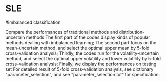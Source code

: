 # SLE
#imbalanced classification

Compare the performances of traditional methods and distribution-uncertain methods
The first part of the codes display kinds of popular methods dealing with 
imbalanced learning; 
The second part focus on the mean-uncertain method, and select the optimal upper mean by 5-fold cross-validation analysis; 
Thirdly, the codes run for the volatility-uncertain method,  and select the optimal upper volatility and lower volatility by 5-fold cross-validation analysis;
Finally, we display the performances on testing set 
For detailed result of 5-fold cross-validation analysis, see dictionary "parameter_selection", and see "parameter_selection.txt" for specification.
